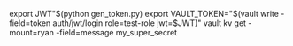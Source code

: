 export JWT"$(python gen_token.py)
export VAULT_TOKEN="$(vault write -field=token auth/jwt/login role=test-role jwt=$JWT)"
vault kv get -mount=ryan -field=message my_super_secret